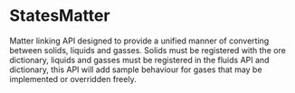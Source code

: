 StatesMatter
============

Matter linking API designed to provide a unified manner of converting between solids, liquids and gasses. Solids must be registered with the ore dictionary, liquids and gasses must be registered in the fluids API and dictionary, this API will add sample behaviour for gases that may be implemented or overridden freely.
